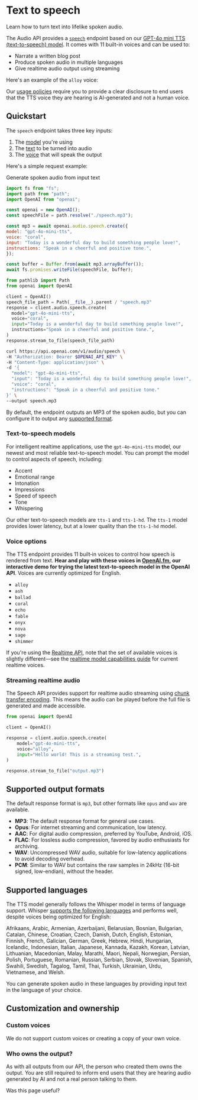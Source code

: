 Text to speech
==============

Learn how to turn text into lifelike spoken audio.

The Audio API provides a [`speech`](/docs/api-reference/audio/createSpeech) endpoint based on our [GPT-4o mini TTS (text-to-speech) model](/docs/models/gpt-4o-mini-tts). It comes with 11 built-in voices and can be used to:

*   Narrate a written blog post
*   Produce spoken audio in multiple languages
*   Give realtime audio output using streaming

Here's an example of the `alloy` voice:

Our [usage policies](https://openai.com/policies/usage-policies) require you to provide a clear disclosure to end users that the TTS voice they are hearing is AI-generated and not a human voice.

Quickstart
----------

The `speech` endpoint takes three key inputs:

1.  The [model](/docs/api-reference/audio/createSpeech#audio-createspeech-model) you're using
2.  The [text](/docs/api-reference/audio/createSpeech#audio-createspeech-input) to be turned into audio
3.  The [voice](/docs/api-reference/audio/createSpeech#audio-createspeech-voice) that will speak the output

Here's a simple request example:

Generate spoken audio from input text

```javascript
import fs from "fs";
import path from "path";
import OpenAI from "openai";

const openai = new OpenAI();
const speechFile = path.resolve("./speech.mp3");

const mp3 = await openai.audio.speech.create({
model: "gpt-4o-mini-tts",
voice: "coral",
input: "Today is a wonderful day to build something people love!",
instructions: "Speak in a cheerful and positive tone.",
});

const buffer = Buffer.from(await mp3.arrayBuffer());
await fs.promises.writeFile(speechFile, buffer);
```

```python
from pathlib import Path
from openai import OpenAI

client = OpenAI()
speech_file_path = Path(__file__).parent / "speech.mp3"
response = client.audio.speech.create(
  model="gpt-4o-mini-tts",
  voice="coral",
  input="Today is a wonderful day to build something people love!",
  instructions="Speak in a cheerful and positive tone.",
)
response.stream_to_file(speech_file_path)
```

```bash
curl https://api.openai.com/v1/audio/speech \
-H "Authorization: Bearer $OPENAI_API_KEY" \
-H "Content-Type: application/json" \
-d '{
  "model": "gpt-4o-mini-tts",
  "input": "Today is a wonderful day to build something people love!",
  "voice": "coral",
  "instructions": "Speak in a cheerful and positive tone."
}' \
--output speech.mp3
```

By default, the endpoint outputs an MP3 of the spoken audio, but you can configure it to output any [supported format](#supported-output-formats).

### Text-to-speech models

For intelligent realtime applications, use the `gpt-4o-mini-tts` model, our newest and most reliable text-to-speech model. You can prompt the model to control aspects of speech, including:

*   Accent
*   Emotional range
*   Intonation
*   Impressions
*   Speed of speech
*   Tone
*   Whispering

Our other text-to-speech models are `tts-1` and `tts-1-hd`. The `tts-1` model provides lower latency, but at a lower quality than the `tts-1-hd` model.

### Voice options

The TTS endpoint provides 11 built‑in voices to control how speech is rendered from text. **Hear and play with these voices in [OpenAI.fm](https://openai.fm), our interactive demo for trying the latest text-to-speech model in the OpenAI API**. Voices are currently optimized for English.

*   `alloy`
*   `ash`
*   `ballad`
*   `coral`
*   `echo`
*   `fable`
*   `onyx`
*   `nova`
*   `sage`
*   `shimmer`

If you're using the [Realtime API](/docs/guides/realtime), note that the set of available voices is slightly different—see the [realtime model capabilities guide](/docs/guides/realtime-model-capabilities#voice-options) for current realtime voices.

### Streaming realtime audio

The Speech API provides support for realtime audio streaming using [chunk transfer encoding](https://developer.mozilla.org/en-US/docs/Web/HTTP/Headers/Transfer-Encoding). This means the audio can be played before the full file is generated and made accessible.

```python
from openai import OpenAI

client = OpenAI()

response = client.audio.speech.create(
    model="gpt-4o-mini-tts",
    voice="alloy",
    input="Hello world! This is a streaming test.",
)

response.stream_to_file("output.mp3")
```

Supported output formats
------------------------

The default response format is `mp3`, but other formats like `opus` and `wav` are available.

*   **MP3**: The default response format for general use cases.
*   **Opus**: For internet streaming and communication, low latency.
*   **AAC**: For digital audio compression, preferred by YouTube, Android, iOS.
*   **FLAC**: For lossless audio compression, favored by audio enthusiasts for archiving.
*   **WAV**: Uncompressed WAV audio, suitable for low-latency applications to avoid decoding overhead.
*   **PCM**: Similar to WAV but contains the raw samples in 24kHz (16-bit signed, low-endian), without the header.

Supported languages
-------------------

The TTS model generally follows the Whisper model in terms of language support. Whisper [supports the following languages](https://github.com/openai/whisper#available-models-and-languages) and performs well, despite voices being optimized for English:

Afrikaans, Arabic, Armenian, Azerbaijani, Belarusian, Bosnian, Bulgarian, Catalan, Chinese, Croatian, Czech, Danish, Dutch, English, Estonian, Finnish, French, Galician, German, Greek, Hebrew, Hindi, Hungarian, Icelandic, Indonesian, Italian, Japanese, Kannada, Kazakh, Korean, Latvian, Lithuanian, Macedonian, Malay, Marathi, Maori, Nepali, Norwegian, Persian, Polish, Portuguese, Romanian, Russian, Serbian, Slovak, Slovenian, Spanish, Swahili, Swedish, Tagalog, Tamil, Thai, Turkish, Ukrainian, Urdu, Vietnamese, and Welsh.

You can generate spoken audio in these languages by providing input text in the language of your choice.

Customization and ownership
---------------------------

### Custom voices

We do not support custom voices or creating a copy of your own voice.

### Who owns the output?

As with all outputs from our API, the person who created them owns the output. You are still required to inform end users that they are hearing audio generated by AI and not a real person talking to them.

Was this page useful?